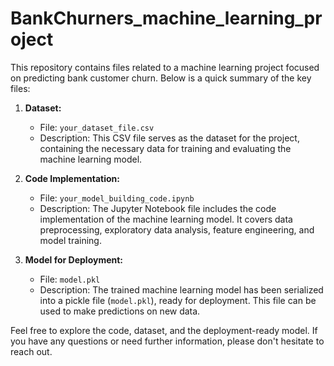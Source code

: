 # BankChurners_machine_learning_project

This repository contains files related to a machine learning project focused on predicting bank customer churn. Below is a quick summary of the key files:

1. **Dataset:**
   - File: `your_dataset_file.csv`
   - Description: This CSV file serves as the dataset for the project, containing the necessary data for training and evaluating the machine learning model.

2. **Code Implementation:**
   - File: `your_model_building_code.ipynb`
   - Description: The Jupyter Notebook file includes the code implementation of the machine learning model. It covers data preprocessing, exploratory data analysis, feature engineering, and model training.

3. **Model for Deployment:**
   - File: `model.pkl`
   - Description: The trained machine learning model has been serialized into a pickle file (`model.pkl`), ready for deployment. This file can be used to make predictions on new data.

Feel free to explore the code, dataset, and the deployment-ready model. If you have any questions or need further information, please don't hesitate to reach out.
